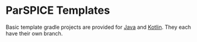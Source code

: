 # ParSPICE Templates

Basic template gradle projects are provided for [Java](https://github.com/JoelCourtney/parspice-templates/tree/java) and [Kotlin](https://github.com/JoelCourtney/parspice-templates/tree/kotlin). They each have their own branch.
